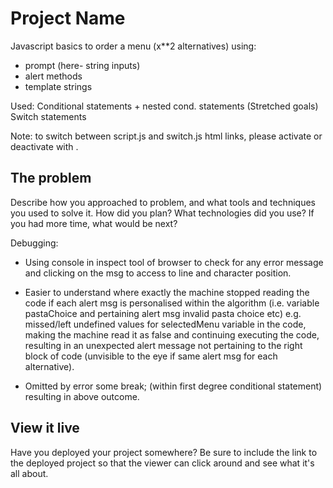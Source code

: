 # Project Name

Javascript basics to order a menu (x**2 alternatives) using:
* prompt (here- string inputs)
* alert methods
* template strings

Used:
Conditional statements + nested cond. statements
(Stretched goals) Switch statements

Note: to switch between script.js and switch.js html links, please
activate or deactivate with <!--   -->.

## The problem

Describe how you approached to problem, and what tools and techniques you used to solve it. How did you plan? What technologies did you use? If you had more time, what would be next?

Debugging:

* Using console in inspect tool of browser to check for any error message and clicking on the msg to access to line and character position.
* Easier to understand where exactly the machine stopped reading the code if each alert msg is personalised within the algorithm 
(i.e. variable pastaChoice and pertaining alert msg invalid pasta choice etc)
e.g. missed/left undefined values for selectedMenu variable in the code, making the machine read it as false and continuing executing the code, resulting in an unexpected alert message not pertaining to the right block of code (unvisible to the eye if same alert msg for each alternative). 

* Omitted by error some break; (within first degree conditional statement) resulting in above outcome.

## View it live

Have you deployed your project somewhere? Be sure to include the link to the deployed project so that the viewer can click around and see what it's all about.
